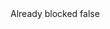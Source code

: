 <?xml version="1.0" encoding="UTF-8"?>
<CustomMetadata xmlns="http://soap.sforce.com/2006/04/metadata">
    <label>Already blocked</label>
    <protected>false</protected>
</CustomMetadata>
